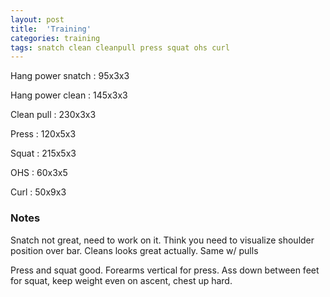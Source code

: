 ```yaml
---
layout: post
title:  'Training'
categories: training
tags: snatch clean cleanpull press squat ohs curl
---
```


Hang power snatch   :   95x3x3

Hang power clean    :   145x3x3

Clean pull  :   230x3x3

Press   :   120x5x3

Squat   :   215x5x3

OHS     :   60x3x5

Curl    :   50x9x3


### Notes

Snatch not great, need to work on it. Think you need to visualize shoulder position over
bar. Cleans looks great actually. Same w/ pulls

Press and squat good. Forearms vertical for press. Ass down between feet for squat, keep
weight even on ascent, chest up hard.
